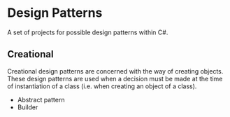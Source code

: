 # Design Patterns

A set of projects for possible design patterns within C#.

## Creational

Creational design patterns are concerned with the way of creating objects. These design patterns are used when a decision must be made at the time of instantiation of a class (i.e. when creating an object of a class).

* Abstract pattern
* Builder
